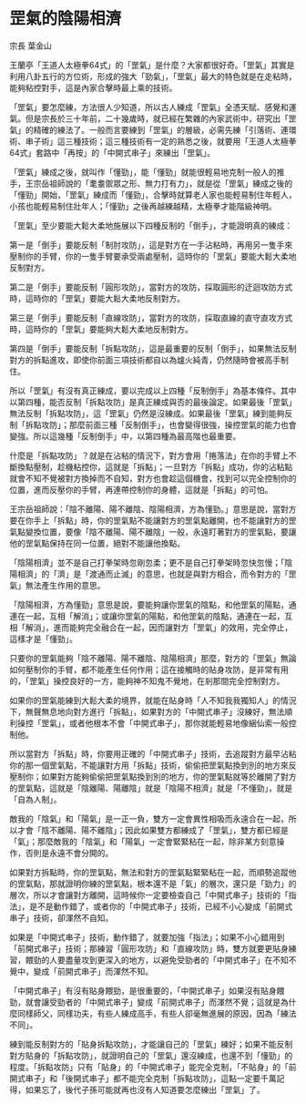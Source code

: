 # 罡氣的陰陽相濟

宗長
葉金山

王蘭亭「王道人太極拳64式」的「罡氣」是什麼？大家都很好奇。「罡氣」其實是利用八卦五行的方位術，形成的強大「勁氣」，「罡氣」最大的特色就是在走粘時，能夠粘控對手，這是內家合擊時最上乘的技術。

「罡氣」要怎麼練，方法很人少知道，所以古人練成「罡氣」全憑天賦、感覺和運氣。但是宗長於三十年前，二十幾歲時，就已經在繁雜的內家武術中，研究出「罡氣」的精確的練法了。一般而言要練到「罡氣」的層級，必需先練「引落術、連環術、串子術」這三種技術；這三種技術有一定的熟悉之後，就要用「王道人太極拳64式」套路中「再按」的「中開式串子」來練出「罡氣」。

「罡氣」練成之後，就叫作「懂勁」，能「懂勁」就能很輕易地克制一般人的推手，王宗岳祖師說的「耄耋禦眾之形、無力打有力」，就是從「罡氣」練成之後的「懂勁」開始，「罡氣」練成而「懂勁」，合擊時就算老人家也能輕易制住年輕人，小孩也能輕易制住壯年人；「懂勁」之後再越練越精，太極拳才能階級神明。

「罡氣」至少要能大鬆大柔地施展以下四種反制的「倒手」，才能證明真的練成：


第一是「倒手」要能反制「制肘攻防」，這是對方在一手沾粘時，再用另一隻手來壓制你的手臂，你的一隻手臂要承受兩處壓制，這時你的「罡氣」要能大鬆大柔地反制對方。

第二是「倒手」要能反制「圓形攻防」，當對方的攻防，採取圓形的迂迴攻防方式時，這時你的「罡氣」要能大鬆大柔地反制對方。

第三是「倒手」要能反制「直線攻防」，當對方的攻防，採取直線的直守直攻方式時，這時你的「罡氣」要能夠大鬆大柔地反制對方。

第四是「倒手」要能反制「拆點攻防」，這是最重要的反制「倒手」，如果無法反制對方的拆點進攻，即使你前面三項技術都自以為爐火純青，仍然隨時會被高手制住。


所以「罡氣」有沒有真正練成，要以完成以上四種「反制倒手」為基本條件。其中以第四種，能否反制「拆點攻防」是真正練成與否的最後論定。如果最後「罡氣」無法反制「拆點攻防」，這「罡氣」仍然是沒練成。如果最後「罡氣」練到能夠反制「拆點攻防」；那麼前面三種「反制倒手」，也會變得很強，操控罡氣的能力也會變強。所以這幾種「反制倒手」中，以第四種為最高階也最重要。

什麼是「拆點攻防」？就是在沾粘的情況下，對方會用「捲落法」在你的手臂上不斷換點壓制，趁機粘控你，這就是「拆點」；一旦對方「拆點」成功，你的沾粘點就會不知不覺被對方換掉而不自知，對方也會趁這個機會，找到可以完全控制你的位置，進而反壓你的手臂，再連帶控制你的身體，這就是「拆點」的可怕。

王宗岳祖師說：「陰不離陽、陽不離陰、陰陽相濟，方為懂勁。」意思是說，當對方要在你手上「拆點」時，你的罡氣點不能讓對方的罡氣點離開，也不能讓對方的罡氣點變換位置，要像「陰不離陽、陽不離陰」一般，永遠盯著對方的罡氣點，要讓他的罡氣點保持在同一位置，絕對不能讓他換點。

「陰陽相濟」並不是自己打拳架時忽剛忽柔；更不是自己打拳架時忽快忽慢；「陰陽相濟」的「濟」是「渡通而止滅」的意思，也就是與對方相合，而令對方的「罡氣」無法產生作用的意思。

「陰陽相濟，方為懂勁」意思是說，要能夠讓你罡氣的陰點，和他罡氣的陽點，通連在一起，互相「解消」；或讓你罡氣的陽點，和他罡氣的陰點，通連在一起，互相「解消」，進而能夠完全融合在一起，因而讓對方「罡氣」的效用，完全停止，這樣才是「懂勁」。

只要你的罡氣能夠「陰不離陽、陽不離陰、陰陽相濟」那麼，對方的「罡氣」無論如何壓制你的手臂，都不能產生任何作用；這在接觸時的貼身攻防，是非常有用的，「罡氣」操控良好的一方，能夠神不知鬼不覺地，在剎那間完全控制對方。

如果你的罡氣能練到大鬆大柔的境界，就能在貼身時「人不知我我獨知人」的情況下，無聲無息地向對方進行「拆點」，如果對方的「中開式串子」沒練好，無法順利操控「罡氣」，或者他根本不會「中開式串子」，那你就能輕易地像綑仙索一般控制他。

所以當對方「拆點」時，你要用正確的「中開式串子」技術，去追蹤對方最早沾粘你的那一個罡氣點，不能讓對方用「拆點」技術，偷偷把罡氣點換到別的地方來反壓制你；如果對方能夠偷偷把罡氣點換到別的地方，你的罡氣點就等於離開了對方的罡氣點，這就是「陰離陽、陽離陰」就是「陰陽不相濟」就是「不懂勁」，就是「自為人制」。

敵我的「陰氣」和「陽氣」是一正一負，雙方一定會異性相吸而永遠合在一起，所以才會「陰不離陽、陽不離陰」；因此如果雙方都練成了「罡氣」，雙方都已經是「氣」；那麼敵我的「陰氣」和「陽氣」一定會緊緊粘在一起，除非某方刻意操作，否則是永遠不會分開的。

如果對方拆點時，你的罡氣點，無法和對方的罡氣點緊緊粘在一起，而順勢追蹤他的罡氣點，那就證明你練的罡氣點，根本還不是「氣」的層次，還只是「勁力」的層次，所以才會讓對方離開，這時候你一定要檢查自己「中開式串子」技術的「指法」，是不是動作錯了，或者你的「中開式串子」技術，已經不小心變成「前開式串子」技術，卻渾然不自知。

如果是「中開式串子」技術，動作錯了，就要加強「指法」；如果不小心錯用到「前開式串子」技術；那練習「圓形攻防」和「直線攻防」時，雙方就要更貼身練習，餵勁的人要盡量攻到更深入的地方，以避免受勁者的「中開式串子」在不知不覺中，變成「前開式串子」而渾然不知。

「中開式串子」有沒有貼身餵勁，是很重要的，「中開式串子」如果沒有貼身餵勁，就會讓受勁者的「中開式串子」變成「前開式串子」而渾然不覺；這就是為什麼同樣師父，同樣功夫，有些人練成高手，有些人卻毫無進展的原因，因為「練法不同」。

練到能反制對方的「貼身拆點攻防」，才能讓自己的「罡氣」練好；如果不能反制對方貼身的「拆點攻防」，就證明自己的「罡氣」還沒練成，也還不到「懂勁」的程度。「拆點攻防」只有「貼身」的「中開式串子」能完全克制，「不貼身」的「前開式串子」和「後開式串子」都不能完全克制「拆點攻防」，這點一定要千萬記得，如果忘了，後代子孫可能就再也沒有人知道要怎麼練出「罡氣」了。
